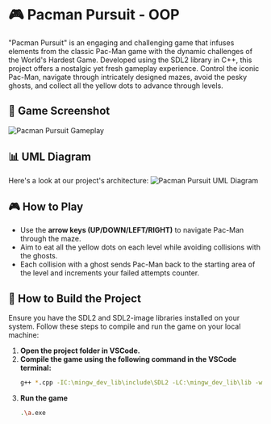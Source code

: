 # 🎮 Pacman Pursuit - OOP

"Pacman Pursuit" is an engaging and challenging game that infuses elements from the classic Pac-Man game with the dynamic challenges of the World's Hardest Game. Developed using the SDL2 library in C++, this project offers a nostalgic yet fresh gameplay experience. Control the iconic Pac-Man, navigate through intricately designed mazes, avoid the pesky ghosts, and collect all the yellow dots to advance through levels.

## 📸 Game Screenshot
![Pacman Pursuit Gameplay](https://github.com/breehaqasim/Pacman-Pursuit---OOP/blob/f0d4fc84a6fd0a7063aca29e7c38f4e74f2525aa/Pacman%20Pursuit/game%20screen.jpeg)

## 📊 UML Diagram
Here's a look at our project's architecture:
![Pacman Pursuit UML Diagram](https://github.com/breehaqasim/Pacman-Pursuit---OOP/blob/c102de98dc87406fda6970f8c4a233391493e02c/UML%20Diagram.jpg)

## 🎮 How to Play
- Use the **arrow keys (UP/DOWN/LEFT/RIGHT)** to navigate Pac-Man through the maze.
- Aim to eat all the yellow dots on each level while avoiding collisions with the ghosts.
- Each collision with a ghost sends Pac-Man back to the starting area of the level and increments your failed attempts counter.

## 🔧 How to Build the Project
Ensure you have the SDL2 and SDL2-image libraries installed on your system. Follow these steps to compile and run the game on your local machine:

1. **Open the project folder in VSCode.**
2. **Compile the game using the following command in the VSCode terminal:**
   ```bash
   g++ *.cpp -IC:\mingw_dev_lib\include\SDL2 -LC:\mingw_dev_lib\lib -w -lmingw32 -lSDL2main -lSDL2 -lSDL2_image -lSDL2_ttf -lSDL2_mixer
2. **Run the game**
   ```bash
   .\a.exe
